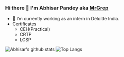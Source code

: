 ### Hi there 👋 I'm Abhisar Pandey aka [MrGrep](https://mrgrep.me) 

- 🔭 I’m currently working as an intern in Deloitte India.
- Certificates
  - CEH(Practical)
  - CRTP
  - LCSP


![Abhisar's github stats](https://github-readme-stats.vercel.app/api?username=imabhisarpandey&theme=light&show_icons=true&title_color=151515&icon_color=bb2acf&text_color=ff0000&bg_color=d0d0d0)
![Top Langs](https://github-readme-stats.vercel.app/api/top-langs/?username=imabhisarpandey&layout=compact&theme=light&show_icons=true&title_color=151515&icon_color=FFFFFF&text_color=ff0000&bg_color=d0d0d0)





